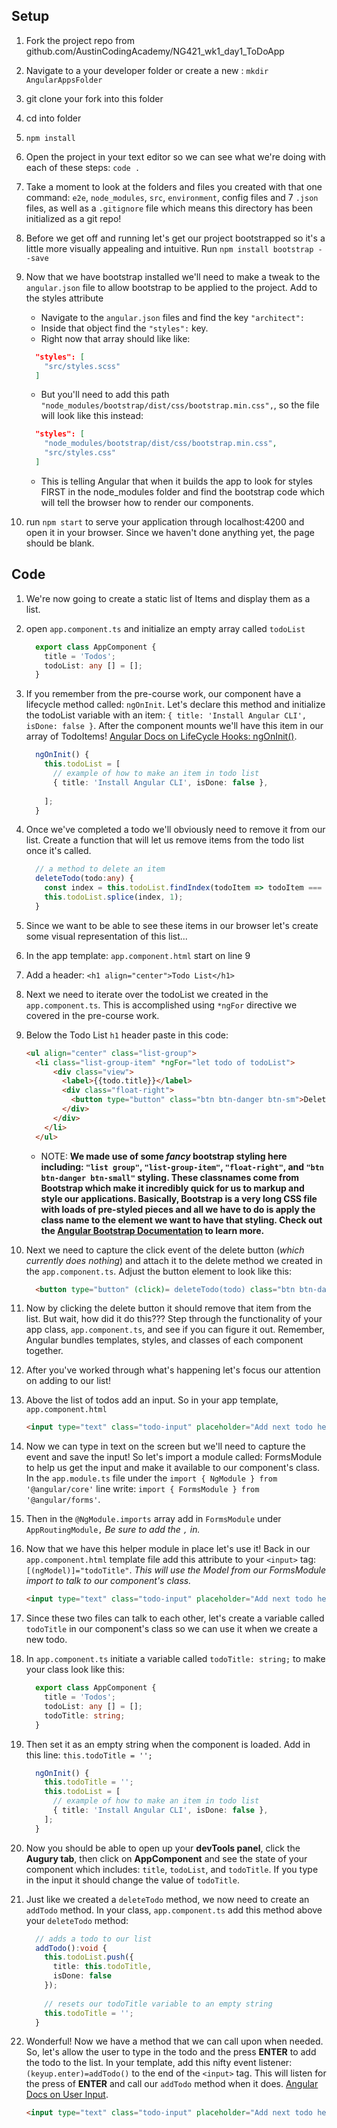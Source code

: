 ## Setup
1. Fork the project repo from github.com/AustinCodingAcademy/NG421_wk1_day1_ToDoApp
1. Navigate to a your developer folder or create a new : `mkdir AngularAppsFolder`
1. git clone your fork into this folder
1. cd into folder
1. `npm install`
1. Open the project in your text editor so we can see what we're doing with each of these steps: `code .`
1. Take a moment to look at the folders and files you created with that one command: `e2e`, `node_modules`, `src`, `environment`, config files and 7 `.json` files, as well as a `.gitignore` file which means this directory has been initialized as a git repo!
1. Before we get off and running let's get our project bootstrapped so it's a little more visually appealing and intuitive. Run `npm install bootstrap --save`
1. Now that we have bootstrap installed we'll need to make a tweak to the `angular.json` file to allow bootstrap to be applied to the project. Add to the styles attribute
	  * Navigate to the `angular.json` files and find the key `"architect":` 
    * Inside that object find the `"styles":` key.
    * Right now that array should like like:

    ```json
      "styles": [
        "src/styles.scss"
      ]
    ```

    * But you'll need to add this path `"node_modules/bootstrap/dist/css/bootstrap.min.css",`, so the file will look like this instead:

    ```json
      "styles": [
        "node_modules/bootstrap/dist/css/bootstrap.min.css",
        "src/styles.css"
      ]
    ```

    * This is telling Angular that when it builds the app to look for styles FIRST in the node_modules folder and find the bootstrap code which will tell the browser how to render our components.

1. run `npm start` to serve your application through localhost:4200 and open it in your browser. Since we haven't done anything yet, the page should be blank.



## Code
1. We're now going to create a static list of Items and display them as a list.
1. open `app.component.ts` and initialize an empty array called `todoList`
  
    ```typescript
      export class AppComponent {
        title = 'Todos';
        todoList: any [] = [];
      }
    ```
    <!-- todoList: any [] = []; -->
    
1. If you remember from the pre-course work, our component have a lifecycle method called: `ngOnInit`. Let's declare this method and initialize the todoList variable with an item: `{ title: 'Install Angular CLI', isDone: false }`. After the component mounts we'll have this item in our array of TodoItems! [Angular Docs on LifeCycle Hooks: ngOnInit()](https://angular.io/guide/lifecycle-hooks).
    
    ```typescript
      ngOnInit() {
        this.todoList = [
          // example of how to make an item in todo list
          { title: 'Install Angular CLI', isDone: false },
        
        ];
      }
    ```

1. Once we've completed a todo we'll obviously need to remove it from our list. Create a function that will let us remove items from the todo list once it's called.

    ```typescript
      // a method to delete an item
      deleteTodo(todo:any) {
        const index = this.todoList.findIndex(todoItem => todoItem === todo);
        this.todoList.splice(index, 1);
      }
    ```

1. Since we want to be able to see these items in our browser let's create some visual representation of this list...
1. In the app template: `app.component.html` start on line 9
1. Add a header: `<h1 align="center">Todo List</h1>`
1. Next we need to iterate over the todoList we created in the `app.component.ts`. This is accomplished using `*ngFor` directive we covered in the pre-course work.
1. Below the Todo List `h1` header paste in this code:

    ```html
    <ul align="center" class="list-group">
      <li class="list-group-item" *ngFor="let todo of todoList">
          <div class="view">
            <label>{{todo.title}}</label>
            <div class="float-right">
              <button type="button" class="btn btn-danger btn-sm">Delete</button>
            </div>
          </div>
        </li>
      </ul>
    ```

    * NOTE: **We made use of some *fancy* bootstrap styling here including: `"list group"`, `"list-group-item"`, `"float-right"`, and `"btn btn-danger btn-small"` styling. These classnames come from Bootstrap which make it incredibly quick for us to markup and style our applications. Basically, Bootstrap is a very long CSS file with loads of pre-styled pieces and all we have to do is apply the class name to the element we want to have that styling. Check out the [Angular Bootstrap Documentation](https://ng-bootstrap.github.io/#/getting-started) to learn more.**

1. Next we need to capture the click event of the delete button (*which currently does nothing*) and attach it to the delete method we created in the `app.component.ts`. Adjust the button element to look like this:

    ```html
      <button type="button" (click)= deleteTodo(todo) class="btn btn-danger btn-sm">Delete</button>
    ```  

1. Now by clicking the delete button it should remove that item from the list. But wait, how did it do this??? Step through the functionality of your app class, `app.component.ts`, and see if you can figure it out. Remember, Angular bundles templates, styles, and classes of each component together.
1. After you've worked through what's happening let's focus our attention on adding to our list!
1. Above the list of todos add an input. So in your app template, `app.component.html`

    ```html
    <input type="text" class="todo-input" placeholder="Add next todo here">
    ```

1. Now we can type in text on the screen but we'll need to capture the event and save the input! So let's import a module called: FormsModule to help us get the input and make it available to our component's class. In the `app.module.ts` file under the `import { NgModule } from '@angular/core'` line write: `import { FormsModule } from '@angular/forms'`.
1. Then in the `@NgModule.imports` array add in `FormsModule` under `AppRoutingModule,` *Be sure to add the `,` in.*
1. Now that we have this helper module in place let's use it! Back in our `app.component.html` template file add this attribute to your `<input>` tag: `[(ngModel)]="todoTitle"`. *This will use the Model from our FormsModule import to talk to our component's class.*

    ```html
    <input type="text" class="todo-input" placeholder="Add next todo here" [(ngModel)]="todoTitle">
    ```

1. Since these two files can talk to each other, let's create a variable called `todoTitle` in our component's class so we can use it when we create a new todo.
1. In `app.component.ts` initiate a variable called `todoTitle: string;` to make your class look like this:

    ```typescript
      export class AppComponent {
        title = 'Todos';
        todoList: any [] = [];
        todoTitle: string;
      }
    ```

1. Then set it as an empty string when the component is loaded. Add in this line: `this.todoTitle = '';`

    ```typescript
      ngOnInit() {
        this.todoTitle = '';
        this.todoList = [
          // example of how to make an item in todo list
          { title: 'Install Angular CLI', isDone: false },
        ];
      }
    ```

1. Now you should be able to open up your **devTools panel**, click the **Augury tab**, then click on **AppComponent** and see the state of your component which includes: `title`, `todoList`, and `todoTitle`. If you type in the input it should change the value of `todoTitle`.
1. Just like we created a `deleteTodo` method, we now need to create an `addTodo` method. In your class, `app.component.ts` add this method above your `deleteTodo` method:

    ```typescript
      // adds a todo to our list
      addTodo():void {
        this.todoList.push({
          title: this.todoTitle,
          isDone: false
        });
        
        // resets our todoTitle variable to an empty string
        this.todoTitle = '';
      }
    ```

1. Wonderful! Now we have a method that we can call upon when needed. So, let's allow the user to type in the todo and the press **ENTER** to add the todo to the list. In your template, add this nifty event listener: `(keyup.enter)=addTodo()` to the end of the `<input>` tag. This will listen for the press of **ENTER** and call our `addTodo` method when it does. [Angular Docs on User Input](https://angular.io/guide/user-input).

    ```html
    <input type="text" class="todo-input" placeholder="Add next todo here" [(ngModel)]="todoTitle" (keyup.enter)=addTodo()>
    ```

